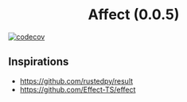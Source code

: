 <h1 style="text-align: center;">Affect (0.0.5)</h1>

[![codecov](https://codecov.io/gh/MatthewMckee4/affect/graph/badge.svg?token=BJ9KFFQ7CR)](https://codecov.io/gh/MatthewMckee4/affect)

## Inspirations

- https://github.com/rustedpy/result
- https://github.com/Effect-TS/effect
